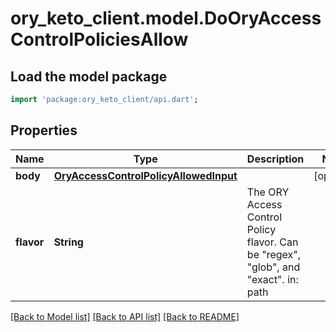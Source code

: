 # ory_keto_client.model.DoOryAccessControlPoliciesAllow

## Load the model package
```dart
import 'package:ory_keto_client/api.dart';
```

## Properties
Name | Type | Description | Notes
------------ | ------------- | ------------- | -------------
**body** | [**OryAccessControlPolicyAllowedInput**](OryAccessControlPolicyAllowedInput.md) |  | [optional] 
**flavor** | **String** | The ORY Access Control Policy flavor. Can be \"regex\", \"glob\", and \"exact\".  in: path | 

[[Back to Model list]](../README.md#documentation-for-models) [[Back to API list]](../README.md#documentation-for-api-endpoints) [[Back to README]](../README.md)


